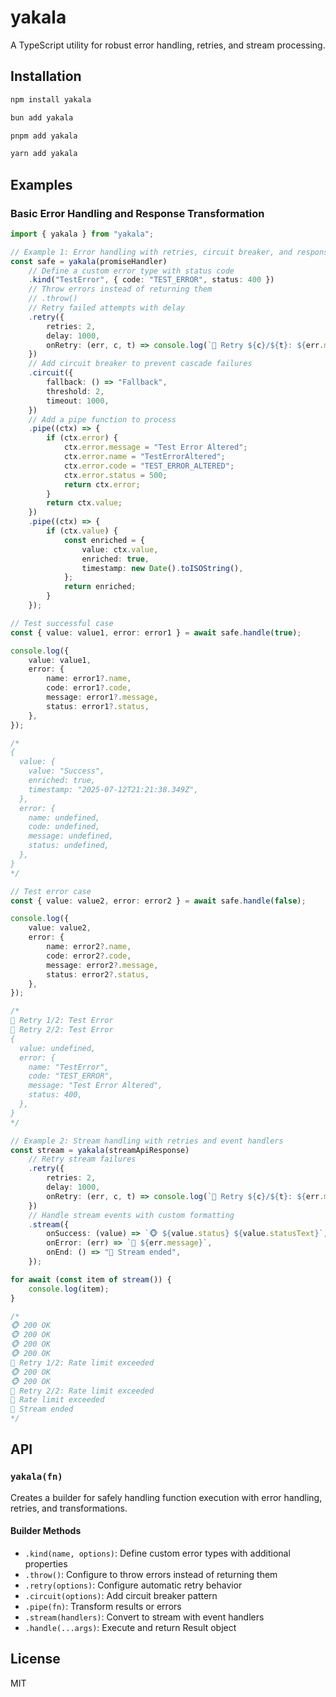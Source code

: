# yakala

A TypeScript utility for robust error handling, retries, and stream processing.

## Installation

```bash
npm install yakala
```

```bash
bun add yakala
```

```bash
pnpm add yakala
```

```bash
yarn add yakala
```

## Examples

### Basic Error Handling and Response Transformation

```typescript
import { yakala } from "yakala";

// Example 1: Error handling with retries, circuit breaker, and response transformation
const safe = yakala(promiseHandler)
	// Define a custom error type with status code
	.kind("TestError", { code: "TEST_ERROR", status: 400 })
	// Throw errors instead of returning them
	// .throw()
	// Retry failed attempts with delay
	.retry({
		retries: 2,
		delay: 1000,
		onRetry: (err, c, t) => console.log(`🙉 Retry ${c}/${t}: ${err.message}`),
	})
	// Add circuit breaker to prevent cascade failures
	.circuit({
		fallback: () => "Fallback",
		threshold: 2,
		timeout: 1000,
	})
	// Add a pipe function to process
	.pipe((ctx) => {
		if (ctx.error) {
			ctx.error.message = "Test Error Altered";
			ctx.error.name = "TestErrorAltered";
			ctx.error.code = "TEST_ERROR_ALTERED";
			ctx.error.status = 500;
			return ctx.error;
		}
		return ctx.value;
	})
	.pipe((ctx) => {
		if (ctx.value) {
			const enriched = {
				value: ctx.value,
				enriched: true,
				timestamp: new Date().toISOString(),
			};
			return enriched;
		}
	});

// Test successful case
const { value: value1, error: error1 } = await safe.handle(true);

console.log({
	value: value1,
	error: {
		name: error1?.name,
		code: error1?.code,
		message: error1?.message,
		status: error1?.status,
	},
});

/*
{
  value: {
    value: "Success",
    enriched: true,
    timestamp: "2025-07-12T21:21:38.349Z",
  },
  error: {
    name: undefined,
    code: undefined,
    message: undefined,
    status: undefined,
  },
}
*/

// Test error case
const { value: value2, error: error2 } = await safe.handle(false);

console.log({
	value: value2,
	error: {
		name: error2?.name,
		code: error2?.code,
		message: error2?.message,
		status: error2?.status,
	},
});

/*
🙉 Retry 1/2: Test Error
🙉 Retry 2/2: Test Error
{
  value: undefined,
  error: {
    name: "TestError",
    code: "TEST_ERROR",
    message: "Test Error Altered",
    status: 400,
  },
}
*/

// Example 2: Stream handling with retries and event handlers
const stream = yakala(streamApiResponse)
	// Retry stream failures
	.retry({
		retries: 2,
		delay: 1000,
		onRetry: (err, c, t) => console.log(`🙉 Retry ${c}/${t}: ${err.message}`),
	})
	// Handle stream events with custom formatting
	.stream({
		onSuccess: (value) => `🐵 ${value.status} ${value.statusText}`,
		onError: (err) => `🙈 ${err.message}`,
		onEnd: () => "🐒 Stream ended",
	});

for await (const item of stream()) {
	console.log(item);
}

/*
🐵 200 OK
🐵 200 OK
🐵 200 OK
🐵 200 OK
🙉 Retry 1/2: Rate limit exceeded
🐵 200 OK
🐵 200 OK
🙉 Retry 2/2: Rate limit exceeded
🙈 Rate limit exceeded
🐒 Stream ended
*/

```

## API

### `yakala(fn)`

Creates a builder for safely handling function execution with error handling, retries, and transformations.

#### Builder Methods

- `.kind(name, options)`: Define custom error types with additional properties
- `.throw()`: Configure to throw errors instead of returning them
- `.retry(options)`: Configure automatic retry behavior
- `.circuit(options)`: Add circuit breaker pattern
- `.pipe(fn)`: Transform results or errors
- `.stream(handlers)`: Convert to stream with event handlers
- `.handle(...args)`: Execute and return Result object

## License

MIT
